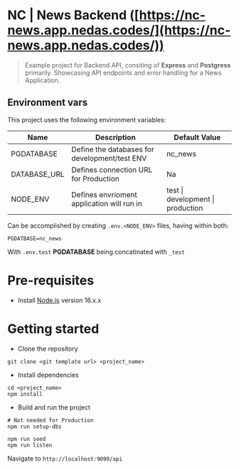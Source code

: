 # NC | News Backend ([https://nc-news.app.nedas.codes/](https://nc-news.app.nedas.codes/))
> Example project for Backend API, consiting of **Express** and **Postgress** primarily. Showcasing API endpoints and error handling for a News Application.

## Environment vars
This project uses the following environment variables:

| Name | Description | Default Value |
| - | - | - |
| PGDATABASE | Define the databases for development/test ENV | nc_news |
| DATABASE_URL | Defines connection URL for Production | Na |
| NODE_ENV | Defines envrioment application will run in | test \| development \| production |

Can be accomplished by creating `.env.<NODE_ENV>` files, having within both:
```
PGDATBASE=nc_news
```
With `.env.test` **PGDATABASE** being concatinated with `_test`

# Pre-requisites
- Install [Node.js](https://nodejs.org/en/) version 16.x.x


# Getting started
- Clone the repository
```
git clone <git template url> <project_name>
```
- Install dependencies
```
cd <project_name>
npm install
```
- Build and run the project
```
# Not needed for Production
npm run setup-dbs

npm run seed
npm run listen
```
  Navigate to `http://localhost:9090/api`